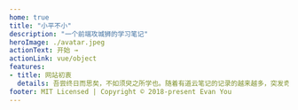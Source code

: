 ```yaml
---
home: true
title: "小平不小"
description: "一个前端攻城狮的学习笔记"
heroImage: ./avatar.jpeg
actionText: 开始 →
actionLink: vue/object
features:
- title: 网站初衷
  details: 吾尝终日而思矣，不如须臾之所学也。随着有道云笔记的记录的越来越多，突发奇想将自己学习的一些笔记整理分享出来。如果您发现中间有错误的地方，欢迎邮件联系：1210774823@qq.com。谢谢🙏！
footer: MIT Licensed | Copyright © 2018-present Evan You
---
```




